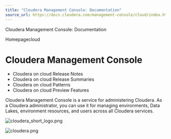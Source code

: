 ```yaml
---
title: "Cloudera Management Console: Documentation"
source_url: https://docs.cloudera.com/management-console/cloud/index.html
---
```


Cloudera Management Console: Documentation




Homepagecloud



# Cloudera Management Console

* Cloudera on cloud Release Notes
* Cloudera on cloud Release Summaries
* Cloudera on cloud Patterns
* Cloudera on cloud Preview Features

Cloudera Management Console is a service for administering Cloudera. As a Cloudera
administrator, you can use it for managing environments, Data Lakes,
environment resources, and users across all Cloudera services.

![cloudera_short_logo.png](https://docs.cloudera.com/common/img/cloudera_short_logo.png)

![cloudera.png](https://docs.cloudera.com/common/img/cloudera.png)
